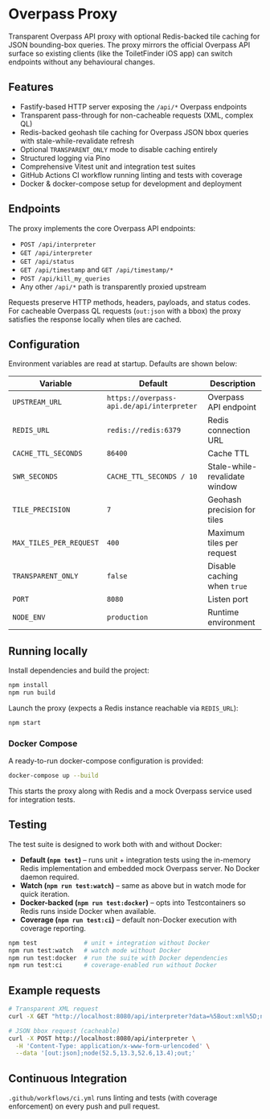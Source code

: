 # Overpass Proxy

Transparent Overpass API proxy with optional Redis-backed tile caching for JSON bounding-box queries. The proxy mirrors the official Overpass API surface so existing clients (like the ToiletFinder iOS app) can switch endpoints without any behavioural changes.

## Features

- Fastify-based HTTP server exposing the `/api/*` Overpass endpoints
- Transparent pass-through for non-cacheable requests (XML, complex QL)
- Redis-backed geohash tile caching for Overpass JSON bbox queries with stale-while-revalidate refresh
- Optional `TRANSPARENT_ONLY` mode to disable caching entirely
- Structured logging via Pino
- Comprehensive Vitest unit and integration test suites
- GitHub Actions CI workflow running linting and tests with coverage
- Docker & docker-compose setup for development and deployment

## Endpoints

The proxy implements the core Overpass API endpoints:

- `POST /api/interpreter`
- `GET /api/interpreter`
- `GET /api/status`
- `GET /api/timestamp` and `GET /api/timestamp/*`
- `POST /api/kill_my_queries`
- Any other `/api/*` path is transparently proxied upstream

Requests preserve HTTP methods, headers, payloads, and status codes. For cacheable Overpass QL requests (`out:json` with a bbox) the proxy satisfies the response locally when tiles are cached.

## Configuration

Environment variables are read at startup. Defaults are shown below:

| Variable | Default | Description |
| --- | --- | --- |
| `UPSTREAM_URL` | `https://overpass-api.de/api/interpreter` | Overpass API endpoint |
| `REDIS_URL` | `redis://redis:6379` | Redis connection URL |
| `CACHE_TTL_SECONDS` | `86400` | Cache TTL |
| `SWR_SECONDS` | `CACHE_TTL_SECONDS / 10` | Stale-while-revalidate window |
| `TILE_PRECISION` | `7` | Geohash precision for tiles |
| `MAX_TILES_PER_REQUEST` | `400` | Maximum tiles per request |
| `TRANSPARENT_ONLY` | `false` | Disable caching when `true` |
| `PORT` | `8080` | Listen port |
| `NODE_ENV` | `production` | Runtime environment |

## Running locally

Install dependencies and build the project:

```bash
npm install
npm run build
```

Launch the proxy (expects a Redis instance reachable via `REDIS_URL`):

```bash
npm start
```

### Docker Compose

A ready-to-run docker-compose configuration is provided:

```bash
docker-compose up --build
```

This starts the proxy along with Redis and a mock Overpass service used for integration tests.

## Testing

The test suite is designed to work both with and without Docker:

- **Default (`npm test`)** – runs unit + integration tests using the in-memory Redis implementation and embedded mock Overpass server. No Docker daemon required.
- **Watch (`npm run test:watch`)** – same as above but in watch mode for quick iteration.
- **Docker-backed (`npm run test:docker`)** – opts into Testcontainers so Redis runs inside Docker when available.
- **Coverage (`npm run test:ci`)** – default non-Docker execution with coverage reporting.

```bash
npm test             # unit + integration without Docker
npm run test:watch   # watch mode without Docker
npm run test:docker  # run the suite with Docker dependencies
npm run test:ci      # coverage-enabled run without Docker
```

## Example requests

```bash
# Transparent XML request
curl -X GET "http://localhost:8080/api/interpreter?data=%5Bout:xml%5D;node(52.5,13.3,52.6,13.4);out;"

# JSON bbox request (cacheable)
curl -X POST http://localhost:8080/api/interpreter \
  -H 'Content-Type: application/x-www-form-urlencoded' \
  --data '[out:json];node(52.5,13.3,52.6,13.4);out;'
```

## Continuous Integration

`.github/workflows/ci.yml` runs linting and tests (with coverage enforcement) on every push and pull request.
